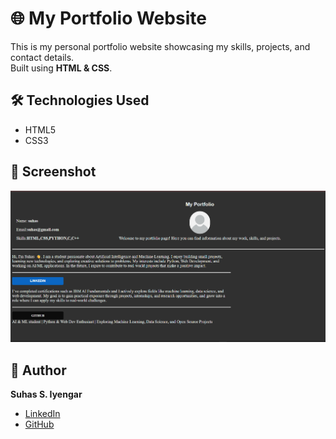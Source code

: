 # 🌐 My Portfolio Website

This is my personal portfolio website showcasing my skills, projects, and contact details.  
Built using **HTML & CSS**.



## 🛠️ Technologies Used
- HTML5
- CSS3

## 📸 Screenshot
![Portfolio Screenshot](screenshot.png)

## 👤 Author
**Suhas S. Iyengar**  
- [LinkedIn](https://www.linkedin.com/in/suhas-sreenath-iyengar-5994aa365/)  
- [GitHub](https://github.com/suhassiyengar)
